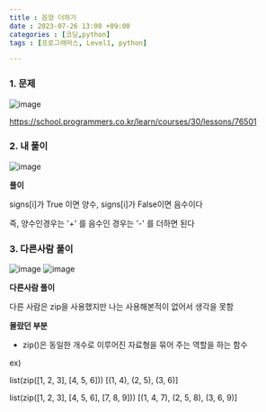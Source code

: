 ```yaml
---
title : 음양 더하기
date : 2023-07-26 13:00 +09:00
categories : [코딩,python]
tags : [프로그래머스, Level1, python]

---
```


### 1. 문제
![image](https://github.com/mini0-0/mini0-0.github.io/assets/63296983/cdca083e-9bbf-4778-a6b6-df60276c463a)

<https://school.programmers.co.kr/learn/courses/30/lessons/76501>

### 2. 내 풀이
![image](https://github.com/mini0-0/mini0-0.github.io/assets/63296983/53643818-bd29-4551-9a52-a9ea1ecd3661)

**풀이**

signs[i]가 True 이면 양수, signs[i]가 False이면 음수이다

즉, 양수인경우는 '+' 를 음수인 경우는 '-' 를 더하면 된다

### 3. 다른사람 풀이
![image](https://github.com/mini0-0/mini0-0.github.io/assets/63296983/e2967018-8534-4ad9-8301-ca63e68460d0)
![image](https://github.com/mini0-0/mini0-0.github.io/assets/63296983/cc43dc96-7ecc-4df3-980d-044cc50c9c45)


**다른사람 풀이**

다른 사람은 zip을 사용했지만 나는 사용해본적이 없어서 생각을 못함

**몰랐던 부분**

- zip()은 동일한 개수로 이루어진 자료형을 묶어 주는 역할을 하는 함수

ex) 

list(zip([1, 2, 3], [4, 5, 6]))
[(1, 4), (2, 5), (3, 6)]

list(zip([1, 2, 3], [4, 5, 6], [7, 8, 9]))
[(1, 4, 7), (2, 5, 8), (3, 6, 9)]

